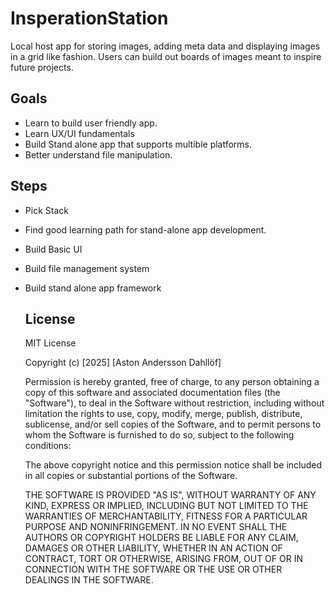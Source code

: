 # InsperationStation
Local host app for storing images, adding meta data and displaying images in a grid like fashion. Users can build out boards of images meant to inspire future projects.

## Goals
- Learn to build user friendly app.
- Learn UX/UI fundamentals
- Build Stand alone app that supports multible platforms.
- Better understand file manipulation.

## Steps
- Pick Stack
- Find good learning path for stand-alone app development.
- Build Basic UI
- Build file management system
- Build stand alone app framework
 
  ## License

  MIT License
  
  Copyright (c) [2025] [Aston Andersson Dahllöf]
  
  Permission is hereby granted, free of charge, to any person obtaining a copy
  of this software and associated documentation files (the "Software"), to deal
  in the Software without restriction, including without limitation the rights
  to use, copy, modify, merge, publish, distribute, sublicense, and/or sell
  copies of the Software, and to permit persons to whom the Software is
  furnished to do so, subject to the following conditions:
  
  The above copyright notice and this permission notice shall be included in all
  copies or substantial portions of the Software.
  
  THE SOFTWARE IS PROVIDED "AS IS", WITHOUT WARRANTY OF ANY KIND, EXPRESS OR
  IMPLIED, INCLUDING BUT NOT LIMITED TO THE WARRANTIES OF MERCHANTABILITY,
  FITNESS FOR A PARTICULAR PURPOSE AND NONINFRINGEMENT. IN NO EVENT SHALL THE
  AUTHORS OR COPYRIGHT HOLDERS BE LIABLE FOR ANY CLAIM, DAMAGES OR OTHER
  LIABILITY, WHETHER IN AN ACTION OF CONTRACT, TORT OR OTHERWISE, ARISING FROM,
  OUT OF OR IN CONNECTION WITH THE SOFTWARE OR THE USE OR OTHER DEALINGS IN THE
  SOFTWARE.

  
